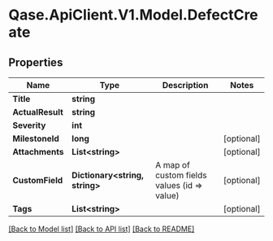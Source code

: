 # Qase.ApiClient.V1.Model.DefectCreate

## Properties

Name | Type | Description | Notes
------------ | ------------- | ------------- | -------------
**Title** | **string** |  | 
**ActualResult** | **string** |  | 
**Severity** | **int** |  | 
**MilestoneId** | **long** |  | [optional] 
**Attachments** | **List&lt;string&gt;** |  | [optional] 
**CustomField** | **Dictionary&lt;string, string&gt;** | A map of custom fields values (id &#x3D;&gt; value) | [optional] 
**Tags** | **List&lt;string&gt;** |  | [optional] 

[[Back to Model list]](../../README.md#documentation-for-models) [[Back to API list]](../../README.md#documentation-for-api-endpoints) [[Back to README]](../../README.md)

